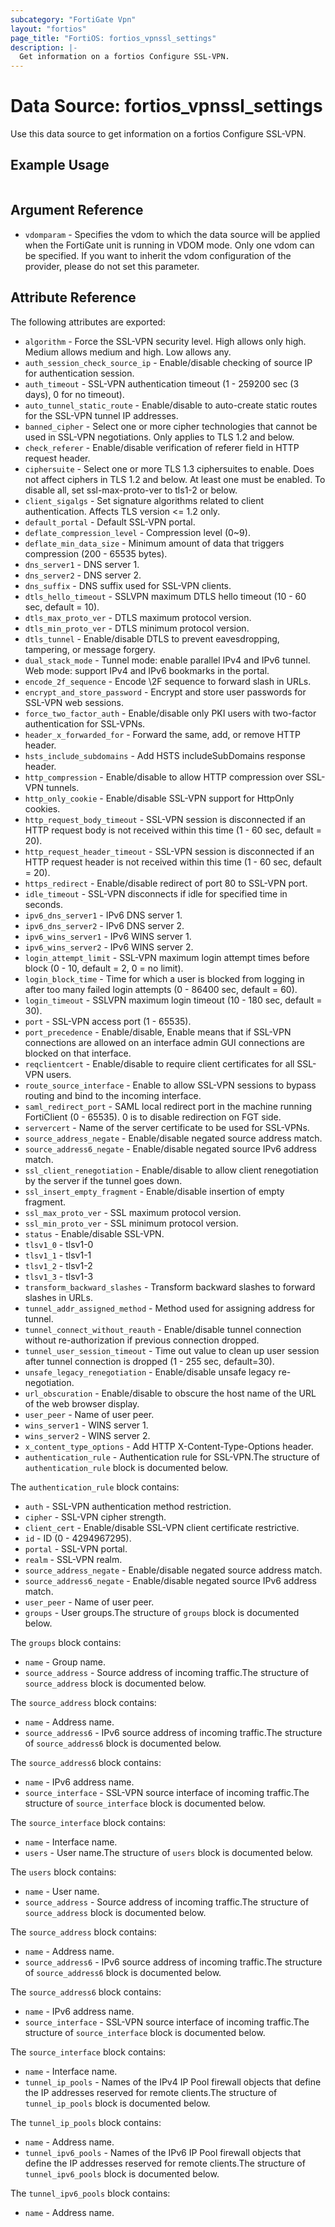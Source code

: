 ```yaml
---
subcategory: "FortiGate Vpn"
layout: "fortios"
page_title: "FortiOS: fortios_vpnssl_settings"
description: |-
  Get information on a fortios Configure SSL-VPN.
---
```


# Data Source: fortios_vpnssl_settings
Use this data source to get information on a fortios Configure SSL-VPN.


## Example Usage

```hcl

```

## Argument Reference

* `vdomparam` - Specifies the vdom to which the data source will be applied when the FortiGate unit is running in VDOM mode. Only one vdom can be specified. If you want to inherit the vdom configuration of the provider, please do not set this parameter.

## Attribute Reference

The following attributes are exported:

* `algorithm` - Force the SSL-VPN security level. High allows only high. Medium allows medium and high. Low allows any.
* `auth_session_check_source_ip` - Enable/disable checking of source IP for authentication session.
* `auth_timeout` - SSL-VPN authentication timeout (1 - 259200 sec (3 days), 0 for no timeout).
* `auto_tunnel_static_route` - Enable/disable to auto-create static routes for the SSL-VPN tunnel IP addresses.
* `banned_cipher` - Select one or more cipher technologies that cannot be used in SSL-VPN negotiations. Only applies to TLS 1.2 and below.
* `check_referer` - Enable/disable verification of referer field in HTTP request header.
* `ciphersuite` - Select one or more TLS 1.3 ciphersuites to enable. Does not affect ciphers in TLS 1.2 and below. At least one must be enabled. To disable all, set ssl-max-proto-ver to tls1-2 or below.
* `client_sigalgs` - Set signature algorithms related to client authentication. Affects TLS version <= 1.2 only.
* `default_portal` - Default SSL-VPN portal.
* `deflate_compression_level` - Compression level (0~9).
* `deflate_min_data_size` - Minimum amount of data that triggers compression (200 - 65535 bytes).
* `dns_server1` - DNS server 1.
* `dns_server2` - DNS server 2.
* `dns_suffix` - DNS suffix used for SSL-VPN clients.
* `dtls_hello_timeout` - SSLVPN maximum DTLS hello timeout (10 - 60 sec, default = 10).
* `dtls_max_proto_ver` - DTLS maximum protocol version.
* `dtls_min_proto_ver` - DTLS minimum protocol version.
* `dtls_tunnel` - Enable/disable DTLS to prevent eavesdropping, tampering, or message forgery.
* `dual_stack_mode` - Tunnel mode: enable parallel IPv4 and IPv6 tunnel. Web mode: support IPv4 and IPv6 bookmarks in the portal.
* `encode_2f_sequence` - Encode \2F sequence to forward slash in URLs.
* `encrypt_and_store_password` - Encrypt and store user passwords for SSL-VPN web sessions.
* `force_two_factor_auth` - Enable/disable only PKI users with two-factor authentication for SSL-VPNs.
* `header_x_forwarded_for` - Forward the same, add, or remove HTTP header.
* `hsts_include_subdomains` - Add HSTS includeSubDomains response header.
* `http_compression` - Enable/disable to allow HTTP compression over SSL-VPN tunnels.
* `http_only_cookie` - Enable/disable SSL-VPN support for HttpOnly cookies.
* `http_request_body_timeout` - SSL-VPN session is disconnected if an HTTP request body is not received within this time (1 - 60 sec, default = 20).
* `http_request_header_timeout` - SSL-VPN session is disconnected if an HTTP request header is not received within this time (1 - 60 sec, default = 20).
* `https_redirect` - Enable/disable redirect of port 80 to SSL-VPN port.
* `idle_timeout` - SSL-VPN disconnects if idle for specified time in seconds.
* `ipv6_dns_server1` - IPv6 DNS server 1.
* `ipv6_dns_server2` - IPv6 DNS server 2.
* `ipv6_wins_server1` - IPv6 WINS server 1.
* `ipv6_wins_server2` - IPv6 WINS server 2.
* `login_attempt_limit` - SSL-VPN maximum login attempt times before block (0 - 10, default = 2, 0 = no limit).
* `login_block_time` - Time for which a user is blocked from logging in after too many failed login attempts (0 - 86400 sec, default = 60).
* `login_timeout` - SSLVPN maximum login timeout (10 - 180 sec, default = 30).
* `port` - SSL-VPN access port (1 - 65535).
* `port_precedence` - Enable/disable, Enable means that if SSL-VPN connections are allowed on an interface admin GUI connections are blocked on that interface.
* `reqclientcert` - Enable/disable to require client certificates for all SSL-VPN users.
* `route_source_interface` - Enable to allow SSL-VPN sessions to bypass routing and bind to the incoming interface.
* `saml_redirect_port` - SAML local redirect port in the machine running FortiClient (0 - 65535). 0 is to disable redirection on FGT side.
* `servercert` - Name of the server certificate to be used for SSL-VPNs.
* `source_address_negate` - Enable/disable negated source address match.
* `source_address6_negate` - Enable/disable negated source IPv6 address match.
* `ssl_client_renegotiation` - Enable/disable to allow client renegotiation by the server if the tunnel goes down.
* `ssl_insert_empty_fragment` - Enable/disable insertion of empty fragment.
* `ssl_max_proto_ver` - SSL maximum protocol version.
* `ssl_min_proto_ver` - SSL minimum protocol version.
* `status` - Enable/disable SSL-VPN.
* `tlsv1_0` - tlsv1-0
* `tlsv1_1` - tlsv1-1
* `tlsv1_2` - tlsv1-2
* `tlsv1_3` - tlsv1-3
* `transform_backward_slashes` - Transform backward slashes to forward slashes in URLs.
* `tunnel_addr_assigned_method` - Method used for assigning address for tunnel.
* `tunnel_connect_without_reauth` - Enable/disable tunnel connection without re-authorization if previous connection dropped.
* `tunnel_user_session_timeout` - Time out value to clean up user session after tunnel connection is dropped (1 - 255 sec, default=30).
* `unsafe_legacy_renegotiation` - Enable/disable unsafe legacy re-negotiation.
* `url_obscuration` - Enable/disable to obscure the host name of the URL of the web browser display.
* `user_peer` - Name of user peer.
* `wins_server1` - WINS server 1.
* `wins_server2` - WINS server 2.
* `x_content_type_options` - Add HTTP X-Content-Type-Options header.
* `authentication_rule` - Authentication rule for SSL-VPN.The structure of `authentication_rule` block is documented below.

The `authentication_rule` block contains:

* `auth` - SSL-VPN authentication method restriction.
* `cipher` - SSL-VPN cipher strength.
* `client_cert` - Enable/disable SSL-VPN client certificate restrictive.
* `id` - ID (0 - 4294967295).
* `portal` - SSL-VPN portal.
* `realm` - SSL-VPN realm.
* `source_address_negate` - Enable/disable negated source address match.
* `source_address6_negate` - Enable/disable negated source IPv6 address match.
* `user_peer` - Name of user peer.
* `groups` - User groups.The structure of `groups` block is documented below.

The `groups` block contains:

* `name` - Group name.
* `source_address` - Source address of incoming traffic.The structure of `source_address` block is documented below.

The `source_address` block contains:

* `name` - Address name.
* `source_address6` - IPv6 source address of incoming traffic.The structure of `source_address6` block is documented below.

The `source_address6` block contains:

* `name` - IPv6 address name.
* `source_interface` - SSL-VPN source interface of incoming traffic.The structure of `source_interface` block is documented below.

The `source_interface` block contains:

* `name` - Interface name.
* `users` - User name.The structure of `users` block is documented below.

The `users` block contains:

* `name` - User name.
* `source_address` - Source address of incoming traffic.The structure of `source_address` block is documented below.

The `source_address` block contains:

* `name` - Address name.
* `source_address6` - IPv6 source address of incoming traffic.The structure of `source_address6` block is documented below.

The `source_address6` block contains:

* `name` - IPv6 address name.
* `source_interface` - SSL-VPN source interface of incoming traffic.The structure of `source_interface` block is documented below.

The `source_interface` block contains:

* `name` - Interface name.
* `tunnel_ip_pools` - Names of the IPv4 IP Pool firewall objects that define the IP addresses reserved for remote clients.The structure of `tunnel_ip_pools` block is documented below.

The `tunnel_ip_pools` block contains:

* `name` - Address name.
* `tunnel_ipv6_pools` - Names of the IPv6 IP Pool firewall objects that define the IP addresses reserved for remote clients.The structure of `tunnel_ipv6_pools` block is documented below.

The `tunnel_ipv6_pools` block contains:

* `name` - Address name.
